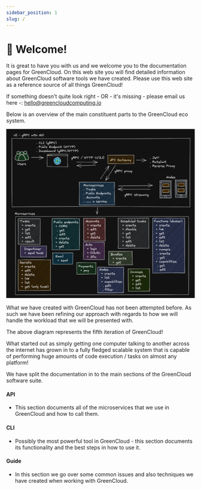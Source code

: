```yaml
---
sidebar_position: 1
slug: /
---
```


# 👋 Welcome!

It is great to have you with us and we welcome you to the documentation pages for GreenCloud. On this web site you will find detailed information about GreenCloud software tools we have created. Please use this web site as a reference source of all things GreenCloud!

If something doesn't quite look right - OR - it's missing - please email us here -: hello@greencloudcomputing.io

Below is an overview of the main constituent parts to the GreenCloud eco system.

![Green Cloud Overview](./img/greencloud-overview.png)

What we have created with GreenCloud has not been attempted before. As such we have been refining our approach with regards to how we will handle the workload that we will be presented with.

The above diagram represents the fifth iteration of GreenCloud!

What started out as simply getting one computer talking to another across the internet has grown in to a fully fledged scalable system that is capable of performing huge amounts of code execution / tasks on almost any platform!

We have split the documentation in to the main sections of the GreenCloud software suite.

#### API

-   This section documents all of the microservices that we use in GreenCloud and how to call them.

#### CLI

-   Possibly the most powerful tool in GreenCloud - this section documents its functionality and the best steps in how to use it.

#### Guide

-   In this section we go over some common issues and also techniques we have created when working with GreenCloud.
